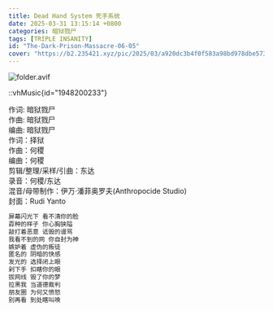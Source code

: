 ```yaml
---
title: Dead Hand System 死手系统
date: 2025-03-31 13:15:14 +0800
categories: 暗狱戮尸
tags: [TRIPLE INSANITY]
id: "The-Dark-Prison-Massacre-06-05"
cover: "https://b2.235421.xyz/pic/2025/03/a920dc3b4f0f583a98bd978dbe5737fb.avif"
---
```


![folder.avif](https://b2.235421.xyz/pic/2025/03/a920dc3b4f0f583a98bd978dbe5737fb.avif)

::vhMusic{id="1948200233"}

作词: 暗狱戮尸  
作曲: 暗狱戮尸  
编曲: 暗狱戮尸  
作词：择狱  
作曲：何稷  
编曲：何稷  
剪辑/整理/采样/引曲：东达  
录音：何稷/东达  
混音/母带制作：伊万·潘菲奥罗夫(Anthropocide Studio)  
封面：Rudi Yanto  

```txt
屏幕闪光下 看不清你的脸
孬种的样子 你心胸狭隘
敲打着恶意 诋毁的谩骂
我看不到的网 你自封为神
嫉妒着 虚伪的叛徒
匿名的 阴暗的快感
发光的 选择闭上眼
剁下手 扣瞎你的眼
拔网线 毁了你的梦
拉黑我 当道德裁判
朋友圈 为何又愤怒
别再看 到处瞎叫唤
```